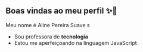 ## Boas vindas ao meu perfil ✨💙

Meu nome é Aline Pereira Suave s

- Sou professora de **tecnologia**
- Estou me aperfeiçoando na linguagem JavaScript



<!--
**alinesuave/alinesuave** is a ✨ _special_ ✨ repository because its `README.md` (this file) appears on your GitHub profile.

Here are some ideas to get you started:

- 🔭 I’m currently working on ...
- 🌱 I’m currently learning ...
- 👯 I’m looking to collaborate on ...
- 🤔 I’m looking for help with ...
- 💬 Ask me about ...
- 📫 How to reach me: ...
- 😄 Pronouns: ...
- ⚡ Fun fact: ...
-->
